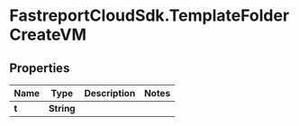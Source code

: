 # FastreportCloudSdk.TemplateFolderCreateVM

## Properties

Name | Type | Description | Notes
------------ | ------------- | ------------- | -------------
**t** | **String** |  | 


